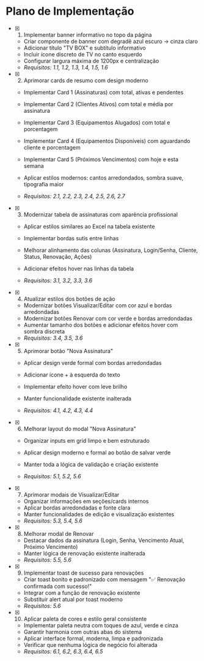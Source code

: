 # Plano de Implementação

- [x] 1. Implementar banner informativo no topo da página


  - Criar componente de banner com degradê azul escuro → cinza claro
  - Adicionar título "TV BOX" e subtítulo informativo
  - Incluir ícone discreto de TV no canto esquerdo
  - Configurar largura máxima de 1200px e centralização
  - _Requisitos: 1.1, 1.2, 1.3, 1.4, 1.5, 1.6_





- [x] 2. Aprimorar cards de resumo com design moderno

  - Implementar Card 1 (Assinaturas) com total, ativas e pendentes
  - Implementar Card 2 (Clientes Ativos) com total e média por assinatura
  - Implementar Card 3 (Equipamentos Alugados) com total e porcentagem


  - Implementar Card 4 (Equipamentos Disponíveis) com aguardando cliente e porcentagem
  - Implementar Card 5 (Próximos Vencimentos) com hoje e esta semana


  - Aplicar estilos modernos: cantos arredondados, sombra suave, tipografia maior

  - _Requisitos: 2.1, 2.2, 2.3, 2.4, 2.5, 2.6, 2.7_

- [x] 3. Modernizar tabela de assinaturas com aparência profissional

  - Aplicar estilos similares ao Excel na tabela existente



  - Implementar bordas sutis entre linhas
  - Melhorar alinhamento das colunas (Assinatura, Login/Senha, Cliente, Status, Renovação, Ações)
  - Adicionar efeitos hover nas linhas da tabela
  - _Requisitos: 3.1, 3.2, 3.3, 3.6_



- [x] 4. Atualizar estilos dos botões de ação

  - Modernizar botões Visualizar/Editar com cor azul e bordas arredondadas
  - Modernizar botões Renovar com cor verde e bordas arredondadas
  - Aumentar tamanho dos botões e adicionar efeitos hover com sombra discreta
  - _Requisitos: 3.4, 3.5, 3.6_



- [x] 5. Aprimorar botão "Nova Assinatura"


  - Aplicar design verde formal com bordas arredondadas
  - Adicionar ícone + à esquerda do texto


  - Implementar efeito hover com leve brilho
  - Manter funcionalidade existente inalterada
  - _Requisitos: 4.1, 4.2, 4.3, 4.4_


- [x] 6. Melhorar layout do modal "Nova Assinatura"


  - Organizar inputs em grid limpo e bem estruturado
  - Aplicar design moderno e formal ao botão de salvar verde
  - Manter toda a lógica de validação e criação existente


  - _Requisitos: 5.1, 5.2, 5.6_

- [x] 7. Aprimorar modais de Visualizar/Editar


  - Organizar informações em seções/cards internos
  - Aplicar bordas arredondadas e fonte clara
  - Manter funcionalidades de edição e visualização existentes
  - _Requisitos: 5.3, 5.4, 5.6_

- [x] 8. Melhorar modal de Renovar


  - Destacar dados da assinatura (Login, Senha, Vencimento Atual, Próximo Vencimento)
  - Manter lógica de renovação existente inalterada
  - _Requisitos: 5.5, 5.6_

- [x] 9. Implementar toast de sucesso para renovações


  - Criar toast bonito e padronizado com mensagem "✅ Renovação confirmada com sucesso!"
  - Integrar com a função de renovação existente
  - Substituir alert atual por toast moderno
  - _Requisitos: 5.6_

- [x] 10. Aplicar paleta de cores e estilo geral consistente


  - Implementar paleta neutra com toques de azul, verde e cinza
  - Garantir harmonia com outras abas do sistema
  - Aplicar interface formal, moderna, limpa e padronizada
  - Verificar que nenhuma lógica de negócio foi alterada
  - _Requisitos: 6.1, 6.2, 6.3, 6.4, 6.5_
